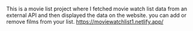This is a movie list project where I fetched movie watch list data from an external API and then displayed the data on the website. you can add or remove films from your list.                                                                                                                                                                         https://moviewatchlist1.netlify.app/      
 
